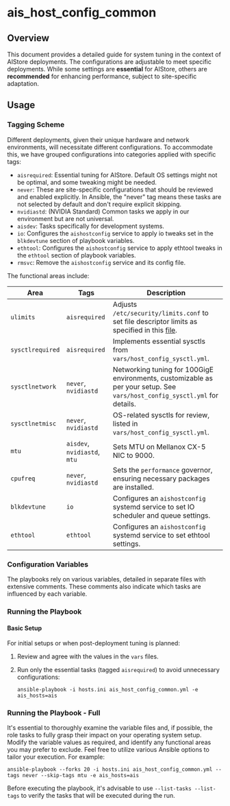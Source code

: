 # ais_host_config_common

## Overview

This document provides a detailed guide for system tuning in the context of AIStore deployments. The configurations are adjustable to meet specific deployments. While some settings are __essential__ for AIStore, others are __recommended__ for enhancing performance, subject to site-specific adaptation.

## Usage

### Tagging Scheme

Different deployments, given their unique hardware and network environments, will necessitate different configurations. To accommodate this, we have grouped configurations into categories applied with specific tags:

- `aisrequired`: Essential tuning for AIStore. Default OS settings might not be optimal, and some tweaking might be needed.
- `never`: These are site-specific configurations that should be reviewed and enabled explicitly. In Ansible, the "never" tag means these tasks are not selected by default and don't require explicit skipping.
- `nvidiastd`: (NVIDIA Standard) Common tasks we apply in our environment but are not universal.
- `aisdev`: Tasks specifically for development systems.
- `io`: Configures the `aishostconfig` service to apply io tweaks set in the `blkdevtune` section of playbook variables.
- `ethtool`: Configures the `aishostconfig` service to apply ethtool tweaks in the `ethtool` section of playbook variables.
- `rmsvc`: Remove the `aishostconfig` service and its config file. 

The functional areas include:

| Area             | Tags   | Description |
|------------------|-------------------|-------------|
| `ulimits`        | `aisrequired`     | Adjusts `/etc/security/limits.conf` to set file descriptor limits as specified in this [file](https://raw.githubusercontent.com/NVIDIA/aistore/b732d063d837885474c1f801ed92e4c49754aef3/deploy/conf/limits.conf). |
| `sysctlrequired` | `aisrequired`     | Implements essential sysctls from `vars/host_config_sysctl.yml`. |
| `sysctlnetwork`  | `never`, `nvidiastd` | Networking tuning for 100GigE environments, customizable as per your setup. See `vars/host_config_sysctl.yml` for details. |
| `sysctlnetmisc`  | `never`, `nvidiastd` | OS-related sysctls for review, listed in `vars/host_config_sysctl.yml`. |
| `mtu`            | `aisdev`, `nvidiastd`, `mtu` | Sets MTU on Mellanox CX-5 NIC to 9000. |
| `cpufreq`        | `never`, `nvidiastd` | Sets the `performance` governor, ensuring necessary packages are installed. |
| `blkdevtune`| `io` | Configures an `aishostconfig` systemd service to set IO scheduler and queue settings.|
| `ethtool`| `ethtool` | Configures an `aishostconfig` systemd service to set ethtool settings.|

### Configuration Variables

The playbooks rely on various variables, detailed in separate files with extensive comments. These comments also indicate which tasks are influenced by each variable.

### Running the Playbook

#### Basic Setup

For initial setups or when post-deployment tuning is planned:

1. Review and agree with the values in the `vars` files.
2. Run only the essential tasks (tagged `aisrequired`) to avoid unnecessary configurations:

   ```console
   ansible-playbook -i hosts.ini ais_host_config_common.yml -e ais_hosts=ais
   ```

### Running the Playbook - Full

It's essential to thoroughly examine the variable files and, if possible, the role tasks to fully grasp their impact on your operating system setup. Modify the variable values as required, and identify any functional areas you may prefer to exclude. Feel free to utilize various Ansible options to tailor your execution. For example:
```console
ansible-playbook --forks 20 -i hosts.ini ais_host_config_common.yml --tags never --skip-tags mtu -e ais_hosts=ais
```

Before executing the playbook, it's advisable to use `--list-tasks --list-tags` to verify the tasks that will be executed during the run.